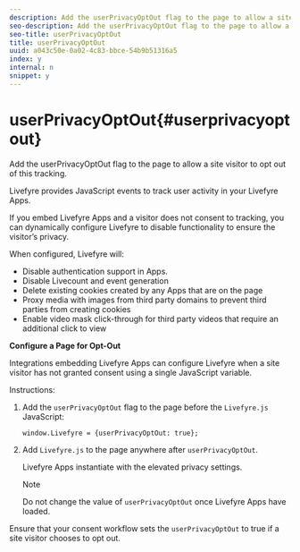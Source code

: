 ```yaml
---
description: Add the userPrivacyOptOut flag to the page to allow a site visitor to opt out of this tracking.
seo-description: Add the userPrivacyOptOut flag to the page to allow a site visitor to opt out of this tracking.
seo-title: userPrivacyOptOut
title: userPrivacyOptOut
uuid: a043c50e-0a02-4c83-bbce-54b9b51316a5
index: y
internal: n
snippet: y
---
```


# userPrivacyOptOut{#userprivacyoptout}

Add the userPrivacyOptOut flag to the page to allow a site visitor to opt out of this tracking.

Livefyre provides JavaScript events to track user activity in your Livefyre Apps.

If you embed Livefyre Apps and a visitor does not consent to tracking, you can dynamically configure Livefyre to disable functionality to ensure the visitor’s privacy.

When configured, Livefyre will:

* Disable authentication support in Apps.
* Disable Livecount and event generation
* Delete existing cookies created by any Apps that are on the page
* Proxy media with images from third party domains to prevent third parties from creating cookies
* Enable video mask click-through for third party videos that require an additional click to view

**Configure a Page for Opt-Out**

Integrations embedding Livefyre Apps can configure Livefyre when a site visitor has not granted consent using a single JavaScript variable.

Instructions:

1. Add the `userPrivacyOptOut` flag to the page before the `Livefyre.js` JavaScript:

   ```
   window.Livefyre = {userPrivacyOptOut: true};
   ```

1. Add `Livefyre.js` to the page anywhere after `userPrivacyOptOut`.

   Livefyre Apps instantiate with the elevated privacy settings.

   >[!NOTE]
   >
   >Do not change the value of `userPrivacyOptOut` once Livefyre Apps have loaded.

Ensure that your consent workflow sets the `userPrivacyOptOut` to true if a site visitor chooses to opt out.
